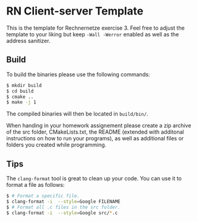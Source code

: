 # RN Client-server Template

This is the template for Rechnernetze exercise 3. Feel free to adjust the template to your liking but keep `-Wall -Werror` enabled as well as the address sanitizer.


## Build

To build the binaries please use the following commands:

```bash
$ mkdir build
$ cd build
$ cmake ..
$ make -j 1
```

The compiled binaries will then be located in `build/bin/`.

When handing in your homework assignement please create a zip archive of the src folder, CMakeLists.txt, the README (extended with additonal instructions on how to run your programs), as well as additional files or folders you created while programming.

## Tips

The `clang-format` tool is great to clean up your code. You can use it to format a file as follows:

```bash
$ # Format a specific file.
$ clang-format -i  --style=Google FILENAME 
$ # Format all .c files in the src folder.
$ clang-format -i  --style=Google src/*.c 
```
